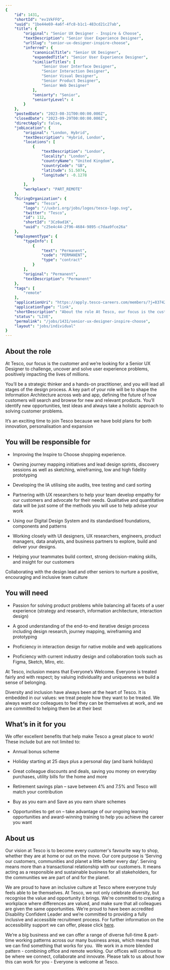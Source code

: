 ```yaml
---
{
	"id": 1431,
	"shortId": "ev1VkFFO",
	"uuid": "1be44e69-4a6f-4fc8-b1c1-483cd21c27ab",
	"title": {
		"original": "Senior UX Designer - Inspire & Choose",
		"textDescription": "Senior User Experience Designer",
		"urlSlug": "senior-ux-designer-inspire-choose",
		"inferred": {
			"canonicalTitle": "Senior UX Designer",
			"expandedTitle": "Senior User Experience Designer",
			"similiarTitles": [
				"Senior User Interface Designer",
				"Senior Interaction Designer",
				"Senior Visual Designer",
				"Senior Product Designer",
				"Senior Web Designer"
			],
			"seniorty": "Senior",
			"seniortyLevel": 4
		}
	},
	"postedDate": "2023-08-31T00:00:00.000Z",
	"closedDate": "2023-09-29T00:00:00.000Z",
	"directApply": false,
	"jobLocation": {
		"original": "London, Hybrid",
		"textDescription": "Hybrid, London",
		"locations": [
			{
				"textDescription": "London",
				"locality": "London",
				"countryName": "United Kingdom",
				"countryCode": "GB",
				"latitude": 51.5074,
				"longitude": -0.1278
			}
		],
		"workplace": "PART_REMOTE"
	},
	"hiringOrganization": {
		"name": "Tesco",
		"logo": "//uxbri.org/jobs/logos/tesco-logo.svg",
		"twitter": "Tesco",
		"id": 112,
		"shortId": "3Cz0ad1K",
		"uuid": "c25e4c44-2f96-4684-9895-c7daa9fce26a"
	},
	"employmentType": {
		"typeInfo": [
			{
				"text": "Permanent",
				"code": "PERMANENT",
				"type": "contract"
			}
		],
		"original": "Permanent",
		"textDescription": "Permanent"
	},
	"tags": [
		"remote"
	],
	"applicationUri": "https://apply.tesco-careers.com/members/?j=837427",
	"applicationType": "link",
	"shortDescription": "About the role At Tesco, our focus is the customer and we’re’ looking for a Senior UX Designer to challenge, uncover and solve user experience problems, positively impacting the lives of millions.",
	"status": "LIVE",
	"permalink": "/jobs/1431/senior-ux-designer-inspire-choose",
	"layout": "jobs/individual"
}
---
```

<h2>About the role</h2><p>At Tesco, our focus is the customer and we’re looking for a Senior UX Designer to challenge, uncover and solve user experience problems, positively impacting the lives of millions.</p><p>You’ll be a strategic thinker and a hands-on practitioner, and you will lead all stages of the design process. A key part of your role will be to shape the Information Architecture across web and app, defining the future of how customers will search and browse for new and relevant products. You’ll identify new opportunities, test ideas and always take a holistic approach to solving customer problems.</p><p>It’s an exciting time to join Tesco because we have bold plans for both innovation, personalisation and expansion</p><h2>You will be responsible for</h2><ul><li><p>Improving the Inspire to Choose shopping experience.</p></li><li><p>Owning&nbsp;journey mapping initiatives and lead design sprints, discovery sessions as well as sketching, wireframing, low and high fidelity prototyping</p></li><li><p>Developing the IA utilising site audits, tree testing and card sorting</p></li><li><p>Partnering with UX researchers to help your team develop empathy for our customers and advocate for their needs. Qualitative and quantitative data will be just some of the methods you will use to help advise your work</p></li><li><p>Using&nbsp;our Digital Design System and its standardised foundations, components and patterns</p></li><li><p>Working closely with UI designers, UX researchers, engineers, product managers, data analysts, and business partners to explore, build and deliver your designs.</p></li><li><p>Helping your teammates build context, strong decision-making skills, and insight for our customers</p></li></ul><p>Collaborating&nbsp;with the design lead and other seniors to nurture a positive, encouraging and inclusive team culture</p><h2>You will need</h2><ul><li><p>Passion for solving product problems while balancing all facets of a user experience (strategy and research, information architecture, interaction design)</p></li><li><p>A good understanding of the end-to-end iterative design process including design research, journey mapping, wireframing and prototyping</p></li><li><p>Proficiency in interaction design for native mobile and web applications</p></li><li><p>Proficiency with current industry design and collaboration tools such as Figma, Sketch, Miro, etc.</p></li></ul><p>At Tesco, inclusion means that Everyone’s Welcome. Everyone is treated fairly and with respect; by valuing individuality and uniqueness we build a sense of belonging.</p><p>Diversity and inclusion have always been at the heart of Tesco. It is embedded in our values: we treat people how they want to be treated. We always want our colleagues to feel they can be themselves at work, and we are committed to helping them be at their best</p><h2>What’s in it for you</h2><p>We offer excellent benefits that help make Tesco a great place to work!&nbsp; These include but are not limited to:</p><ul><li><p>Annual bonus scheme</p></li><li><p>Holiday starting at 25 days plus a personal day (and bank holidays)</p></li><li><p>Great colleague discounts and deals, saving you money on everyday purchases, utility bills for the home and more</p></li><li><p>Retirement savings plan – save between 4% and 7.5% and Tesco will match your contribution</p></li><li><p>Buy as you earn and Save as you earn share schemes</p></li><li><p>Opportunities to get on – take advantage of our ongoing learning opportunities and award-winning training to help you achieve the career you want</p></li></ul><h2>About us</h2><p>Our vision at Tesco is to become every customer's favourite way to shop, whether they are at home or out on the move. Our core purpose is ‘Serving our customers, communities and planet a little better every day’. Serving means more than a transactional relationship with our customers. It means acting as a responsible and sustainable business for all stakeholders, for the communities we are part of and for the planet.</p><p>We are proud to have an inclusive culture at Tesco where everyone truly feels able to be themselves. At Tesco, we not only celebrate diversity, but recognise the value and opportunity it brings. We're committed to creating a workplace where differences are valued, and make sure that all colleagues are given the same opportunities.&nbsp;We’re proud to have been accredited Disability Confident Leader and we’re committed to providing a fully inclusive and accessible recruitment process. For further information on the accessibility support we can offer, please click <a target="_blank" rel="noopener noreferrer nofollow" href="https://www.tesco-careers.com/accessibility/">here</a>.</p><p>We’re a big business and we can offer a range of diverse full-time &amp; part-time working patterns across our many business areas, which means that we can find something that works for you.&nbsp; We work in a more blended pattern -&nbsp;combining office and remote working. Our offices will continue to be where we connect, collaborate and innovate. Please talk to us&nbsp;about how this can work for you - Everyone is welcome at Tesco.</p>
